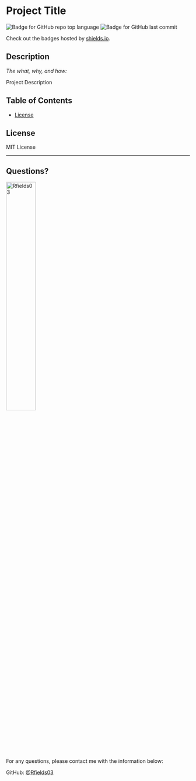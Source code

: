# Project Title

  ![Badge for GitHub repo top language](https://img.shields.io/github/languages/top/Rfields03/readme-generator?style=flat&logo=appveyor) ![Badge for GitHub last commit](https://img.shields.io/github/last-commit/Rfields03/readme-generator?style=flat&logo=appveyor)
  
  Check out the badges hosted by [shields.io](https://shields.io/).
  
  
  ## Description 
  
  *The what, why, and how:* 
  
  Project Description

  ## Table of Contents
  * [License](#license)
  
  ## License
  
  MIT License
  
  ---
  
  ## Questions?

  <img src="https://avatars.githubusercontent.com/u/91217452?v=4" alt="Rfields03" width="40%" />
  
  For any questions, please contact me with the information below:
 
  GitHub: [@Rfields03](https://api.github.com/users/Rfields03)
  
